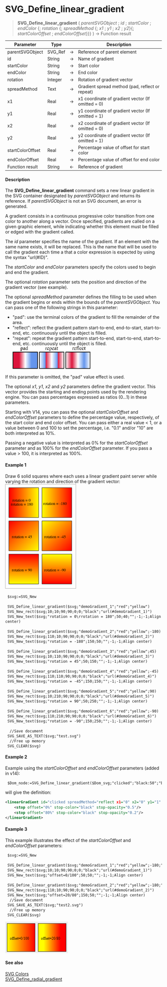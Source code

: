 # SVG_Define_linear_gradient

>**SVG_Define_linear_gradient** ( *parentSVGObject* ; *id* ; *startColor* ; *endColor* {; *rotation* {; *spreadMethod* {; *x1* ; *y1* ; *x2* ; *y2*}{; *startColorOffset* ; *endColorOffset*}}} ) -> Function result

| Parameter | Type |  | Description |
| --- | --- | --- | --- |
| parentSVGObject | SVG_Ref | &#8594; | Reference of parent element |
| id | String | &#8594; | Name of gradient |
| startColor | String | &#8594; | Start color |
| endColor | String | &#8594; | End color |
| rotation | Integer | &#8594; | Rotation of gradient vector |
| spreadMethod | Text | &#8594; | Gradient spread method (pad, reflect or repeat) |
| x1 | Real | &#8594; | x1 coordinate of gradient vector (If omitted = 0) |
| y1 | Real | &#8594; | y1 coordinate of gradient vector (If omitted = 1) |
| x2 | Real | &#8594; | x2 coordinate of gradient vector (If omitted = 0) |
| y2 | Real | &#8594; | y2 coordinate of gradient vector (If omitted = 1) |
| startColorOffset | Real | &#8594; | Percentage value of offset for start color |
| endColorOffset | Real | &#8594; | Percentage value of offset for end color |
| Function result | String | &#8592; | Reference of gradient |



#### Description 

The **SVG\_Define\_linear\_gradient** command sets a new linear gradient in the SVG container designated by *parentSVGObject* and returns its reference. If *parentSVGObject* is not an SVG document, an error is generated.

A gradient consists in a continuous progressive color transition from one color to another along a vector. Once specified, gradients are called on a given graphic element, while indicating whether this element must be filled or edged with the gradient called.

The *id* parameter specifies the name of the gradient. If an element with the same name exists, it will be replaced. This is the name that will be used to call the gradient each time a that a color expression is expected by using the syntax "url(#ID)".

The *startColor* and *endColor* parameters specify the colors used to begin and end the gradient.

The optional *rotation* parameter sets the position and direction of the gradient vector (see example).

The optional *spreadMethod* parameter defines the filling to be used when the gradient begins or ends within the bounds of the *parentSVGObject*. You can pass one of the following strings in this parameter:

* "pad": use the terminal colors of the gradient to fill the remainder of the area.
* "reflect": reflect the gradient pattern start-to-end, end-to-start, start-to-end, etc. continuously until the object is filled.
* "repeat": repeat the gradient pattern start-to-end, start-to-end, start-to-end, etc. continuously until the object is filled.  
![](../images/pict927936.fr.png)

If this parameter is omitted, the "pad" value effect is used. 

The optional *x1*, *y1*, *x2* and *y2* parameters define the gradient vector. This vector provides the starting and ending points used by the rendering engine. You can pass percentages expressed as ratios (0...1) in these parameters. 

Starting with V14, you can pass the optional *startColorOffset* and *endColorOffset* parameters to define the percentage value, respectively, of the start color and end color offset. You can pass either a real value < 1, or a value between 0 and 100 to set the percentage, i.e. "0.1" and/or "10" are both interpreted as 10%.

Passing a negative value is interpreted as 0% for the *startColorOffset* parameter and as 100% for the *endColorOffset* parameter. If you pass a value > 100, it is interpreted as 100%.

#### Example 1 

Draw 6 solid squares where each uses a linear gradient paint server while varying the rotation and direction of the gradient vector:  
![](../images/pict195832.en.png)

```4d
 $svg:=SVG_New
 
 SVG_Define_linear_gradient($svg;"demoGradient_1";"red";"yellow")
 SVG_New_rect($svg;10;10;90;90;0;0;"black";"url(#demoGradient_1)")
 SVG_New_text($svg;"rotation = 0\rrotation = 180";50;40;"";-1;-1;Align center)
 
 SVG_Define_linear_gradient($svg;"demoGradient_2";"red";"yellow";-180)
 SVG_New_rect($svg;110;10;90;90;0;0;"black";"url(#demoGradient_2)")
 SVG_New_text($svg;"rotation = -180";150;50;"";-1;-1;Align center)
 
 SVG_Define_linear_gradient($svg;"demoGradient_3";"red";"yellow";45)
 SVG_New_rect($svg;10;110;90;90;0;0;"black";"url(#demoGradient_3)")
 SVG_New_text($svg;"rotation = 45";50;150;"";-1;-1;Align center)
 
 SVG_Define_linear_gradient($svg;"demoGradient_4";"red";"yellow";-45)
 SVG_New_rect($svg;110;110;90;90;0;0;"black";"url(#demoGradient_4)")
 SVG_New_text($svg;"rotation = -45";150;150;"";-1;-1;Align center)
 
 SVG_Define_linear_gradient($svg;"demoGradient_5";"red";"yellow";90)
 SVG_New_rect($svg;10;210;90;90;0;0;"black";"url(#demoGradient_5)")
 SVG_New_text($svg;"rotation = 90";50;250;"";-1;-1;Align center)
 
 SVG_Define_linear_gradient($svg;"demoGradient_6";"red";"yellow";-90)
 SVG_New_rect($svg;110;210;90;90;0;0;"black";"url(#demoGradient_6)")
 SVG_New_text($svg;"rotation = -90";150;250;"";-1;-1;Align center)
 
  //Save document
 SVG_SAVE_AS_TEXT($svg;"test.svg")
  //Free up memory
 SVG_CLEAR($svg)
```

#### Example 2 

Example using the *startColorOffset* and *endColorOffset* parameters (added in v14):

```4d
 $Dom_node:=SVG_Define_linear_gradient($Dom_svg;"clicked";"black:50";"black:20";-90;"reflect";0;80)
```

will give the definition:

```XML
<linearGradient id="clicked spreadMethod="reflect x1="0" x2="0" y1="1" y2="0">
    <stop offset="0%" stop-color="black" stop-opacity="0.5"/>
    <stop offset="80%" stop-color="black" stop-opacity="0.2"/>
</linearGradient>
```

#### Example 3 

This example illustrates the effect of the *startColorOffset* and *endColorOffset* parameters:

```4d
 $svg:=SVG_New
 
 SVG_Define_linear_gradient($svg;"demoGradient_1";"red";"yellow";-180;"reflect")
 SVG_New_rect($svg;10;10;90;90;0;0;"black";"url(#demoGradient_1)")
 SVG_New_text($svg;"offset=0/100";50;50;"";-1;-1;Align center)
 
 SVG_Define_linear_gradient($svg;"demoGradient_2";"red";"yellow";-180;"reflect";20;80)
 SVG_New_rect($svg;110;10;90;90;0;0;"black";"url(#demoGradient_2)")
 SVG_New_text($svg;"offset=20/80";150;50;"";-1;-1;Align center)
  //Save document
 SVG_SAVE_AS_TEXT($svg;"test2.svg")
  //Free up memory
 SVG_CLEAR($svg)
```

![](../images/pict1527612.fr.png)

#### See also 

[SVG Colors](../SVG%20Colors.md)  
[SVG\_Define\_radial\_gradient](SVG_Define_radial_gradient.md)  
